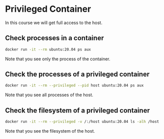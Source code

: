 # Privileged Container

In this course we will get full access to the host.

## Check processes in a container

```bash
docker run -it --rm ubuntu:20.04 ps aux
```

Note that you see only the process of the container.

## Check the processes of a privileged container

```bash
docker run -it --rm --privileged --pid host ubuntu:20.04 ps aux
```

Note that you see all processes of the host.

## Check the filesystem of a privileged container

```bash
docker run -it --rm --privileged -v /:/host ubuntu:20.04 ls -alh /host
```

Note that you see the filesystem of the host.
